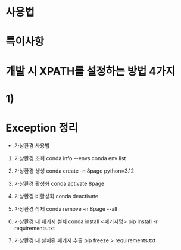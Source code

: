 # 사용법

# 특이사항

# 개발 시 XPATH를 설정하는 방법 4가지

# 1)

# Exception 정리

- 가상환경 사용법

1. 가상환경 조회
   conda info --envs
   conda env list

2. 가상환경 생성
   conda create -n 8page python=3.12

3. 가상환경 활성화
   conda activate 8page

4. 가상환경 비활성화
   conda deactivate

5. 가상환경 삭제
   conda remove -n 8page --all

6. 가상환경 내 패키지 설치
   conda install <패키지명>
   pip install -r requirements.txt

7. 가상환경 내 설치된 패키지 추출
   pip freeze > requirements.txt
